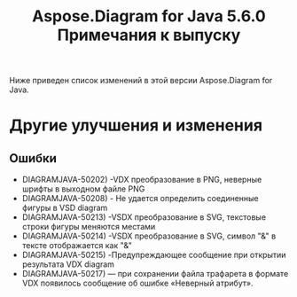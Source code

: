 ﻿---
title: Aspose.Diagram for Java 5.6.0 Примечания к выпуску
type: docs
weight: 40
url: /ru/java/aspose-diagram-for-java-5-6-0-release-notes/
---
Ниже приведен список изменений в этой версии Aspose.Diagram for Java.
# **Другие улучшения и изменения**
## **Ошибки**
- DIAGRAMJAVA-50202) -VDX преобразование в PNG, неверные шрифты в выходном файле PNG
- DIAGRAMJAVA-50208) - Не удается определить соединенные фигуры в VSD diagram
- DIAGRAMJAVA-50213) -VSDX преобразование в SVG, текстовые строки фигуры меняются местами
- DIAGRAMJAVA-50214) -VSDX преобразование в SVG, символ "&" в тексте отображается как "&"
- DIAGRAMJAVA-50215) -Предупреждающее сообщение при открытии результата VDX diagram
- DIAGRAMJAVA-50217) — при сохранении файла трафарета в формате VDX появилось сообщение об ошибке «Неверный атрибут».
